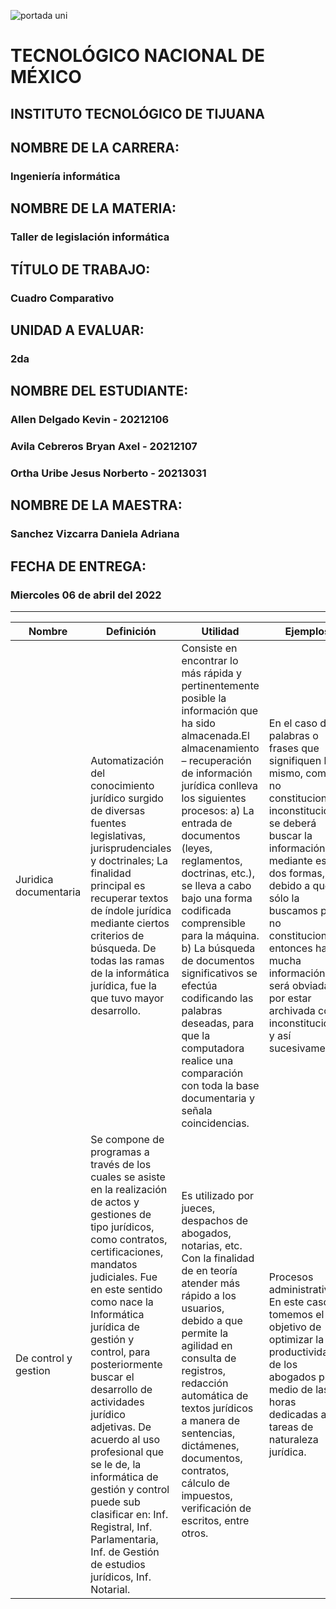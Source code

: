 ![portada uni](https://user-images.githubusercontent.com/101743883/161363304-dc9ef832-b950-4c0f-9f08-b481a8ab5f1b.png)

# TECNOLÓGICO NACIONAL DE MÉXICO
## INSTITUTO TECNOLÓGICO DE TIJUANA 
## NOMBRE DE LA CARRERA: 
### Ingeniería informática
## NOMBRE DE LA MATERIA: 
### Taller de legislación informática
## TÍTULO DE TRABAJO: 
### Cuadro Comparativo
## UNIDAD A EVALUAR: 
### 2da
## NOMBRE DEL ESTUDIANTE: 
### Allen Delgado Kevin - 20212106
### Avila Cebreros Bryan Axel - 20212107
### Ortha Uribe Jesus Norberto - 20213031
## NOMBRE DE LA MAESTRA:
### Sanchez Vizcarra Daniela Adriana
## FECHA DE ENTREGA:
### Miercoles 06 de abril del 2022
----------------------------------
| Nombre | Definición | Utilidad | Ejemplos |
|--------|------------|----------|----------|
|Juridica documentaria|Automatización del conocimiento jurídico surgido de diversas fuentes legislativas, jurisprudenciales y doctrinales; La finalidad principal es recuperar textos de índole jurídica mediante ciertos criterios de búsqueda. De todas las ramas de la informática jurídica, fue la que tuvo mayor desarrollo.|Consiste en encontrar lo más rápida y pertinentemente posible la información que ha sido almacenada.El almacenamiento – recuperación de información jurídica conlleva los siguientes procesos: a) La entrada de documentos (leyes, reglamentos, doctrinas, etc.), se lleva a cabo bajo una forma codificada comprensible para la máquina. b) La búsqueda de documentos significativos se efectúa codificando las palabras deseadas, para que la computadora realice una comparación con toda la base documentaria y señala coincidencias. |En el caso de palabras o frases que signifiquen lo mismo, como: no constitucional e inconstitucional, se deberá buscar la información mediante estas dos formas, debido a que si sólo la buscamos por no constitucional, entonces habrá mucha información que será obviada por estar archivada como inconstitucional y así sucesivamente.|
|De control y gestion|Se compone de programas  a través de los cuales se  asiste en la realización de actos y gestiones de tipo jurídicos,  como contratos, certificaciones, mandatos judiciales. Fue en este sentido como nace la Informática jurídica de gestión y control, para posteriormente buscar el desarrollo de actividades jurídico adjetivas. De acuerdo al uso profesional que se le de, la informática de gestión y control puede sub clasificar en: Inf. Registral, Inf. Parlamentaria, Inf. de Gestión de estudios jurídicos, Inf. Notarial.|Es utilizado por jueces, despachos de abogados, notarias, etc. Con la finalidad de en teoría atender más rápido a los usuarios, debido a que permite la agilidad en consulta de registros, redacción automática de textos jurídicos a manera de sentencias, dictámenes, documentos, contratos, cálculo de impuestos, verificación de escritos, entre otros.|Procesos administrativos, En este caso, tomemos el objetivo de optimizar la productividad de los abogados por medio de las horas dedicadas a tareas de naturaleza jurídica. ||Metadocumentaria|A través de la cual se ayuda o apoya en la toma de decisiones, a través de sistemas de inteligencia artificial que brinden soluciones a ciertas problemáticas jurídicas.En un aspecto más avanzado, la inteligencia artificial, materializada a través de sistemas expertos que estructuran conocimientos  especializados, obtienen conclusiones a partir de la información que se les suministra.Generalmente bajo la modalidad “pregunta-respuesta”, facilitando la toma de decisiones.|Son una rama de la inteligencia artificial que hace un amplio uso del conocimiento especializado para resolver problemas como un especialista humano (habilidades que la mayoría no posee).Es un sistema de cómputo que emula la habilidad de tomar decisiones de un especialista humano.|Mediante procesos de inteligencia artificial pueden redactar documentos partiendo de pocas premisas, y corregirse errores ortográficos y gramaticales.|
